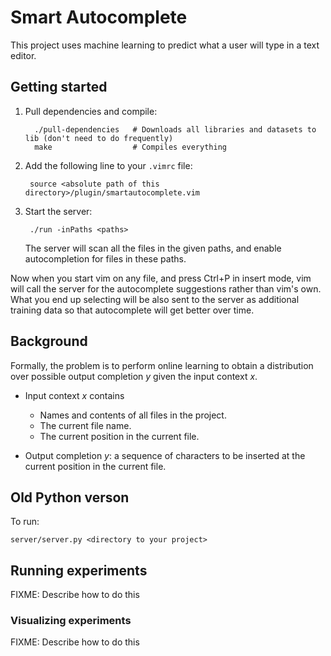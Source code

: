 # Smart Autocomplete

This project uses machine learning to predict what a user will type in a text
editor.

## Getting started

1. Pull dependencies and compile:

         ./pull-dependencies   # Downloads all libraries and datasets to lib (don't need to do frequently)
         make                  # Compiles everything

2. Add the following line to your `.vimrc` file:

        source <absolute path of this directory>/plugin/smartautocomplete.vim

3. Start the server:

        ./run -inPaths <paths>

    The server will scan all the files in the given paths, and
    enable autocompletion for files in these paths.

Now when you start vim on any file, and press Ctrl+P in insert mode, vim will
call the server for the autocomplete suggestions rather than vim's own.  What
you end up selecting will be also sent to the server as additional training
data so that autocomplete will get better over time.

## Background

Formally, the problem is to perform online learning to obtain a distribution over
possible output completion _y_ given the input context _x_.

- Input context _x_ contains
    - Names and contents of all files in the project.
    - The current file name.
    - The current position in the current file.

- Output completion _y_: a sequence of characters to be inserted at the current
  position in the current file.

## Old Python verson

To run:

    server/server.py <directory to your project>

## Running experiments

FIXME: Describe how to do this

### Visualizing experiments

FIXME: Describe how to do this
